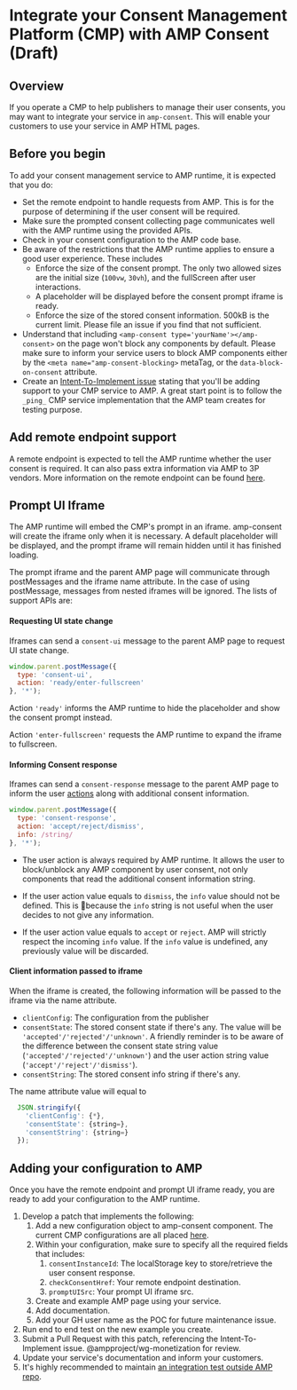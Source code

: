 # Integrate your Consent Management Platform (CMP) with AMP Consent (Draft)

## Overview

If you operate a CMP to help publishers to manage their user consents, you may want to integrate your service in `amp-consent`. This will enable your customers to use your service in AMP HTML pages.

## Before you begin

To add your consent management service to AMP runtime, it is expected that you do:
* Set the remote endpoint to handle requests from AMP. This is for the purpose of determining if the user consent will be required.
* Make sure the prompted consent collecting page communicates well with the AMP runtime using the provided APIs.
* Check in your consent configuration to the AMP code base.
* Be aware of the restrictions that the AMP runtime applies to ensure a good user experience. These includes
    * Enforce the size of the consent prompt. The only two allowed sizes are the initial size (`100vw`, `30vh`), and the fullScreen after user interactions.
    * A placeholder will be displayed before the consent prompt iframe is ready.
    * Enforce the size of the stored consent information. 500kB is the current limit. Please file an issue if you find that not sufficient.
* Understand that including `<amp-consent type='yourName'></amp-consent>` on the page won't block any components by default. Please make sure to inform your service users to block AMP components either by the `<meta name="amp-consent-blocking>` metaTag, or the `data-block-on-consent` attribute.
* Create an [Intent-To-Implement issue](../../CONTRIBUTING.md#contributing-features) stating that you'll be adding support to your CMP service to AMP. A great start point is to follow the `_ping_` CMP service implementation that the AMP team creates for testing purpose.

## Add remote endpoint support
A remote endpoint is expected to tell the AMP runtime whether the user consent is required. It can also pass extra information via AMP to 3P vendors. More information on the remote endpoint can be found [here]((https://github.com/ampproject/amphtml/blob/master/extensions/amp-consent/amp-consent.md#checkconsenthref)).

## Prompt UI Iframe
The AMP runtime will embed the CMP's prompt in an iframe. amp-consent will create the iframe only when it is necessary. A default placeholder will be displayed, and the prompt iframe will remain hidden until it has finished loading.

The prompt iframe and the parent AMP page will communicate through postMessages and the iframe name attribute. In the case of using postMessage, messages from nested iframes will be ignored. The lists of support APIs are:

#### Requesting UI state change
Iframes can send a `consent-ui` message to the parent AMP page to request UI state change.

``` javascript
window.parent.postMessage({
  type: 'consent-ui',
  action: 'ready/enter-fullscreen'
}, '*');
```

Action `'ready'` informs the AMP runtime to hide the placeholder and show the consent prompt instead.

Action `'enter-fullscreen'` requests the AMP runtime to expand the iframe to fullscreen.

#### Informing Consent response
Iframes can send a `consent-response` message to the parent AMP page to inform the user [actions](https://github.com/ampproject/amphtml/blob/master/extensions/amp-consent/amp-consent.md#prompt-actions) along with additional consent information.

``` javascript
window.parent.postMessage({
  type: 'consent-response',
  action: 'accept/reject/dismiss',
  info: /string/
}, '*');
```

* The user action is always required by AMP runtime. It allows the user to block/unblock any AMP component by user consent, not only components that read the additional consent information string.

* If the user action value equals to `dismiss`, the `info` value should not be defined. This is because the `info` string is not useful when the user decides to not give any information.

* If the user action value equals to `accept` or `reject`. AMP will strictly respect the incoming `info` value. If the `info` value is undefined, any previously value will be discarded.

#### Client information passed to iframe
When the iframe is created, the following information will be passed to the iframe via the name attribute.
* `clientConfig`: The configuration from the publisher
* `consentState`: The stored consent state if there's any. The value will be `'accepted'/'rejected'/'unknown'`. A friendly reminder is to be aware of the difference between the consent state string value (`'accepted'/'rejected'/'unknown'`) and the user action string value (`'accept'/'reject'/'dismiss'`).
* `consentString`: The stored consent info string if there's any.

The name attribute value will equal to
``` javascript
  JSON.stringify({
    'clientConfig': {*},
    'consentState': {string=},
    'consentString': {string=}
  });
```

## Adding your configuration to AMP
Once you have the remote endpoint and prompt UI iframe ready, you are ready to add your configuration to the AMP runtime.
1. Develop a patch that implements the following:
    1. Add a new configuration object to amp-consent component. The current CMP configurations are all placed [here](https://github.com/ampproject/amphtml/blob/master/extensions/amp-consent/0.1/cmps.js).
    1. Within your configuration, make sure to specify all the required fields that includes:
        1. `consentInstanceId`: The localStorage key to store/retrieve the user consent response.
        1. `checkConsentHref`: Your remote endpoint destination.
        1. `promptUISrc`: Your prompt UI iframe src.
    1. Create and example AMP page using your service.
    1. Add documentation.
    1. Add your GH user name as the POC for future maintenance issue.
1. Run end to end test on the new example you create.
1. Submit a Pull Request with this patch, referencing the Intent-To-Implement issue. @ampproject/wg-monetization for review.
1. Update your service's documentation and inform your customers.
1. It's highly recommended to maintain [an integration test outside AMP repo](../../3p/README.md#adding-proper-integration-tests).
